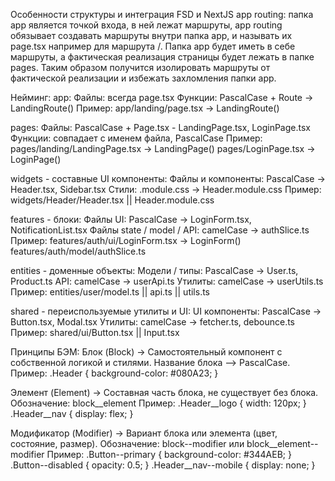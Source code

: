 Особенности структуры и интеграция FSD и NextJS app routing:
  папка app является точкой входа, в ней лежат маршруты, app routing обязывает создавать маршруты внутри папка app, и называть их page.tsx например для маршрута /.
  Папка app будет иметь в себе маршруты, а фактическая реализация страницы будет лежать в папке pages. Таким образом получится изолировать маршруты от фактической реализации и избежать захломления папки app.

Нейминг: 
  app: 
    Файлы: всегда page.tsx
    Функции: PascalCase + Route -> LandingRoute()
    Пример:
      app/landing/page.tsx -> LandingRoute()

  pages:
    Файлы: PascalCase + Page.tsx - LandingPage.tsx, LoginPage.tsx
    Функции: совпадает с именем файла, PascalCase
    Пример:
      pages/landing/LandingPage.tsx -> LandingPage()
      pages/LoginPage.tsx -> LoginPage()

  widgets - составные UI компоненты:
    Файлы и компоненты: PascalCase → Header.tsx, Sidebar.tsx
    Стили: .module.css → Header.module.css
    Пример: 
      widgets/Header/Header.tsx || Header.module.css

  features - блоки: 
    Файлы UI: PascalCase → LoginForm.tsx, NotificationList.tsx
    Файлы state / model / API: camelCase → authSlice.ts
    Пример:
      features/auth/ui/LoginForm.tsx -> LoginForm()
      features/auth/model/authSlice.ts

  entities - доменные объекты:
    Модели / типы: PascalCase → User.ts, Product.ts
    API: camelCase → userApi.ts
    Утилиты: camelCase → userUtils.ts
    Пример:
      entities/user/model.ts || api.ts || utils.ts

  shared - переиспользуемые утилиты и UI: 
    UI компоненты: PascalCase → Button.tsx, Modal.tsx
    Утилиты: camelCase → fetcher.ts, debounce.ts
    Пример:
      shared/ui/Button.tsx || Input.tsx

Принципы БЭМ:
  Блок (Block) -> Самостоятельный компонент с собственной логикой и стилями.
    Название блока —> PascalCase.
    Пример:
      .Header {
        background-color: #080A23;
      }

  Элемент (Element) -> Составная часть блока, не существует без блока.
    Обозначение: block__element
    Пример:
      .Header__logo {
        width: 120px;
      }
      .Header__nav {
        display: flex;
      }

  Модификатор (Modifier) -> Вариант блока или элемента (цвет, состояние, размер).
    Обозначение: block--modifier или block__element--modifier
    Пример:
      .Button--primary {
        background-color: #344AEB;
      }
      .Button--disabled {
        opacity: 0.5;
      }
      .Header__nav--mobile {
        display: none;
      }

